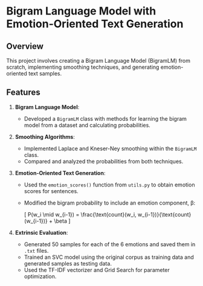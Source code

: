 # Bigram Language Model with Emotion-Oriented Text Generation

## Overview

This project involves creating a Bigram Language Model (BigramLM) from scratch, implementing smoothing techniques, and generating emotion-oriented text samples.

## Features

1. **Bigram Language Model**:
    - Developed a `BigramLM` class with methods for learning the bigram model from a dataset and calculating probabilities.

2. **Smoothing Algorithms**:
    - Implemented Laplace and Kneser-Ney smoothing within the `BigramLM` class.
    - Compared and analyzed the probabilities from both techniques.

3. **Emotion-Oriented Text Generation**:
    - Used the `emotion_scores()` function from `utils.py` to obtain emotion scores for sentences.
    - Modified the bigram probability to include an emotion component, β:
      
      \[
      P(w_i \mid w_{i-1}) = \frac{\text{count}(w_i, w_{i-1})}{\text{count}(w_{i-1})} + \beta
      \]

      
4. **Extrinsic Evaluation**:
    - Generated 50 samples for each of the 6 emotions and saved them in `.txt` files.
    - Trained an SVC model using the original corpus as training data and generated samples as testing data.
    - Used the TF-IDF vectorizer and Grid Search for parameter optimization.

